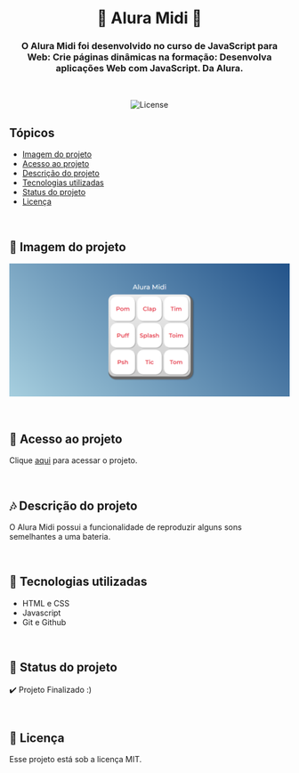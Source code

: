<h1 align="center">🥁 Alura Midi 🥁</h1>

<h3 align="center">O Alura Midi foi desenvolvido no curso de JavaScript para Web: Crie páginas dinâmicas na formação: Desenvolva aplicações Web com JavaScript. Da Alura.</h3>

<br>

<p align="center">
  <img alt="License" src="https://img.shields.io/static/v1?label=license&message=MIT&color=49AA26&labelColor=000000">
</p>

## Tópicos

- [Imagem do projeto](#img)
- [Acesso ao projeto](#acesso)
- [Descrição do projeto](#desc)
- [Tecnologias utilizadas](#tec)
- [Status do projeto](#status)
- [Licença](#license)

<br>

<h2 id="img">🎻 Imagem do projeto</h2>

<p align="center">
    <img src=".github/preview.png" alt="Interface Alura Midi">
</p>

<br>

<h2 id="acesso">🔗 Acesso ao projeto</h2>

Clique [aqui](https://fel1324.github.io/AluraMidi/) para acessar o projeto.

<br>

<h2 id="desc">🎶 Descrição do projeto</h2>

O Alura Midi possui a funcionalidade de reproduzir alguns sons semelhantes a uma bateria.

<br>

<h2 id="tec">🚀 Tecnologias utilizadas</h2>

* HTML e CSS
* Javascript
* Git e Github

<br>

<h2 id="status">🚧 Status do projeto</h2>

✔️ Projeto Finalizado :)

<br>

<h2 id="license">📝 Licença</h2>

Esse projeto está sob a licença MIT.